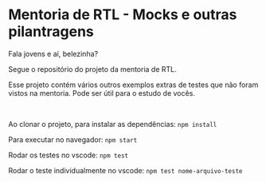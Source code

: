 # Mentoria de RTL - Mocks e outras pilantragens

<p>Fala jovens e aí, belezinha?</p>
<p>Segue o repositório do projeto da mentoria de RTL.</p>
<p>Esse projeto contém vários outros exemplos extras de testes que não foram vistos na mentoria. Pode ser útil para o estudo de vocês.</p>
<br>
<p>Ao clonar o projeto, para instalar as dependências: <code>npm install</code></p>
<p>Para executar no navegador: <code>npm start</code></p>
<p>Rodar os testes no vscode: <code>npm test</code></p>
<p>Rodar o teste individualmente no vscode: <code>npm test nome-arquivo-teste</code></p>
